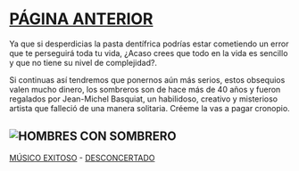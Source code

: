 # [PÁGINA ANTERIOR](CUENTOORIGINAL)
Ya que si desperdicias la pasta dentífrica podrías estar cometiendo un error que te perseguirá toda tu vida, ¿Acaso crees que todo en la vida es sencillo y que no tiene su nivel de complejidad?.

Si continuas así tendremos que ponernos aún más serios, estos obsequios valen mucho dinero, los sombreros son de hace más de 40 años y fueron regalados por Jean-Michel Basquiat, un habilidoso, creativo y misterioso artista que falleció de una manera solitaria. Créeme la vas a pagar cronopio.

![HOMBRES CON SOMBRERO](https://www.neoteo.com/wp-content/uploads/2019/03/logo-28.jpg)
---
[MÚSICO EXITOSO](FINAL2.1.md) - [DESCONCERTADO](FINAL2.2.md)

